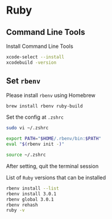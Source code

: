 # Ruby

## Command Line Tools

Install Command Line Tools

```bash
xcode-select --install
xcodebuild -version
```

## Set `rbenv`

Please install `rbenv` using Homebrew

```bash
brew install rbenv ruby-build
```

Set the config at `.zshrc`

```bash
sudo vi ~/.zshrc

export PATH="$HOME/.rbenv/bin:$PATH"
eval "$(rbenv init -)"

source ~/.zshrc
```

After setting, quit the terminal session

List of `Ruby` versions that can be installed

```bash
rbenv install --list
rbenv install 3.0.1
rbenv global 3.0.1
rbenv rehash
ruby -v
```
